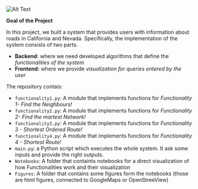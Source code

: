 ![Alt Text](https://1igc0ojossa412h1e3ek8d1w-wpengine.netdna-ssl.com/wp-content/uploads/2018/03/9780921338390.jpg)

**Goal of the Project**

In this project, we built a system that provides users with information about roads in California and Nevada. Specifically, the implementation of the system consists of two parts. 

* __Backend:__ where we need developed algorithms that define the *functionalities of the system*
* __Frontend:__ where we provide *visualization for queries entered by the user*

 
 The repository contais:
 * ```functionality1.py```: A module that implements functions for *Functionality 1- Find the Neighbours!*
 * ```functionality2.py```: A module that implements functions for *Functionality 2- Find the martest Network!*
 * ```functionality3.py```: A module that implements functions for *Functionality 3 - Shortest Ordered Route!*
 * ```functionality4.py```: A module that implements functions for *Functionality 4 - Shortest Route!*
 * ```main.py```: a Python script which executes the whole system. It ask some inputs and provide the right outputs.
 * ```Notebooks```: A folder that containts notebooks for a direct visualization of how Functionalities work and their visualization
  * ```Figures```: A folder that contains some figures form the notebooks (those are html figures, connected to GoogleMaps or OpenStreeView)
